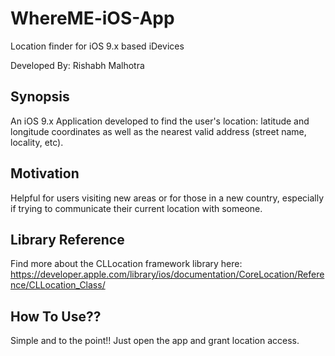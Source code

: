 # WhereME-iOS-App 
Location finder for iOS 9.x based iDevices <P>Developed By: Rishabh Malhotra</P>


## Synopsis

An iOS 9.x Application developed to find the user's location: latitude and longitude coordinates as well as the nearest valid address (street name, locality, etc).

## Motivation

Helpful for users visiting new areas or for those in a new country, especially if trying to communicate their current location with someone.

## Library Reference

Find more about the CLLocation framework library here: https://developer.apple.com/library/ios/documentation/CoreLocation/Reference/CLLocation_Class/

## How To Use??

Simple and to the point!! Just open the app and grant location access. 
